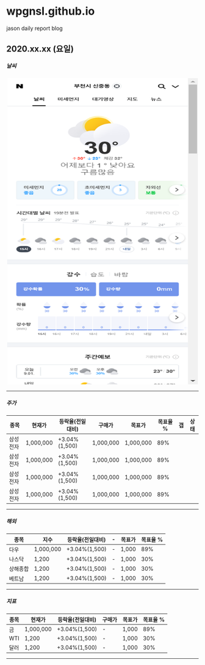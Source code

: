# wpgnsl.github.io
jason daily report blog


## 2020.xx.xx (요일)

##### 날씨
<!-- ![ex_screenshot](./img/naver_weather_capture.png) -->
<center><img src="./img/naver_weather_capture.png" width="500px" height="800px"></center>
<!-- <center><img src="./img/naver_weather_capture.png" width="80%" height="80%"></center> -->

----

##### 주가
| 종목 | 현재가 | 등락율(전일대비) | 구매가 | 목표가 | 목표율 % | 갭 | 상태 |
|-|-|-|-|-|-|-|-|
|삼성전자|1,000,000|+3.04%(1,500)|1,000,000|1,000,000|89%|
|삼성전자|1,000,000|+3.04%(1,500)|1,000,000|1,000,000|89%|
|삼성전자|1,000,000|+3.04%(1,500)|1,000,000|1,000,000|89%|
|삼성전자|1,000,000|+3.04%(1,500)|1,000,000|1,000,000|89%| 

----

##### 해외
| 종목 | 지수 | 등락율(전일대비) | - | 목표가 | 목표율 % |
|-|-|-|-|-|-|
|다우|1,000,000|+3.04%(1,500)|-|1,000|89%|
|나스닥|1,200|+3.04%(1,500)|-|1,000|30%|
|상해종합|1,200|+3.04%(1,500)|-|1,000|30%|
|베트남|1,200|+3.04%(1,500)|-|1,000|30%|

----

##### 지표

| 종목 | 현재가 | 등락율(전일대비) | 구매가 | 목표가 | 목표율 % |
|-|-|-|-|-|-|
|금|1,000,000|+3.04%(1,500)|-|1,000|89%|
|WTI|1,200|+3.04%(1,500)|-|1,000|30%|
|달러|1,200|+3.04%(1,500)|-|1,000|30%|

----
